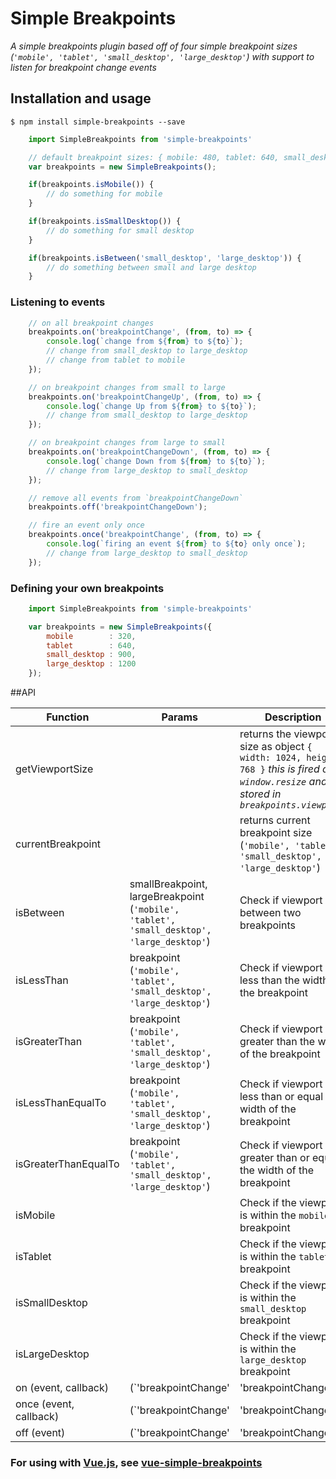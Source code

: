# Simple Breakpoints

_A simple breakpoints plugin based off of four simple breakpoint sizes (`'mobile', 'tablet', 'small_desktop', 'large_desktop'`) with support to listen for breakpoint change events_

## Installation and usage

    $ npm install simple-breakpoints --save

```javascript
    import SimpleBreakpoints from 'simple-breakpoints'

    // default breakpoint sizes: { mobile: 480, tablet: 640, small_desktop: 1024, large_desktop: 1180 }
    var breakpoints = new SimpleBreakpoints();

    if(breakpoints.isMobile()) {
        // do something for mobile
    }

    if(breakpoints.isSmallDesktop()) {
        // do something for small desktop
    }

    if(breakpoints.isBetween('small_desktop', 'large_desktop')) {
        // do something between small and large desktop
    }

```

### Listening to events

```javascript
    // on all breakpoint changes
    breakpoints.on('breakpointChange', (from, to) => {
        console.log(`change from ${from} to ${to}`);
        // change from small_desktop to large_desktop
        // change from tablet to mobile
    });

    // on breakpoint changes from small to large
    breakpoints.on('breakpointChangeUp', (from, to) => {
        console.log(`change Up from ${from} to ${to}`);
        // change from small_desktop to large_desktop
    });

    // on breakpoint changes from large to small
    breakpoints.on('breakpointChangeDown', (from, to) => {
        console.log(`change Down from ${from} to ${to}`);
        // change from large_desktop to small_desktop
    });

    // remove all events from `breakpointChangeDown`
    breakpoints.off('breakpointChangeDown');

    // fire an event only once
    breakpoints.once('breakpointChange', (from, to) => {
        console.log(`firing an event ${from} to ${to} only once`);
        // change from large_desktop to small_desktop
    });

```

### Defining your own breakpoints

```javascript
    import SimpleBreakpoints from 'simple-breakpoints'

    var breakpoints = new SimpleBreakpoints({
        mobile        : 320,
        tablet        : 640,
        small_desktop : 900,
        large_desktop : 1200
    });

```

##API

Function | Params | Description
------ | -------- | -----------
getViewportSize |  | returns the viewport size as object `{ width: 1024, height: 768 }` _this is fired on `window.resize` and is stored in `breakpoints.viewport`_
currentBreakpoint | | returns current breakpoint size (`'mobile', 'tablet', 'small_desktop', 'large_desktop'`)
isBetween | smallBreakpoint, largeBreakpoint (`'mobile', 'tablet', 'small_desktop', 'large_desktop'`) | Check if viewport is between two breakpoints
isLessThan | breakpoint (`'mobile', 'tablet', 'small_desktop', 'large_desktop'`) | Check if viewport is less than the width of the breakpoint
isGreaterThan | breakpoint (`'mobile', 'tablet', 'small_desktop', 'large_desktop'`) | Check if viewport is greater than the width of the breakpoint
isLessThanEqualTo | breakpoint (`'mobile', 'tablet', 'small_desktop', 'large_desktop'`) | Check if viewport is less than or equal the width of the breakpoint
isGreaterThanEqualTo | breakpoint (`'mobile', 'tablet', 'small_desktop', 'large_desktop'`) | Check if viewport is greater than or equal the width of the breakpoint
isMobile | | Check if the viewport is within the `mobile` breakpoint
isTablet | | Check if the viewport is within the `tablet` breakpoint
isSmallDesktop | | Check if the viewport is within the `small_desktop` breakpoint
isLargeDesktop | | Check if the viewport is within the `large_desktop` breakpoint
on (event, callback) | (`'breakpointChange' | 'breakpointChangeUp' |  'breakpointChangeDown'`, `callback(from, to)`) | watch for changes on breakpoints with and fire a callback
once (event, callback) | (`'breakpointChange' | 'breakpointChangeUp' |  'breakpointChangeDown'`, `callback(from, to)`) | watch for changes on breakpoints with and fire a callback only *once*
off (event) | (`'breakpointChange' | 'breakpointChangeUp' |  'breakpointChangeDown'`)| Remove event listener for breakpoint change

### For using with [Vue.js](https://vuejs.org/), see [vue-simple-breakpoints](https://github.com/drewjbartlett/vue-simple-breakpoints)

